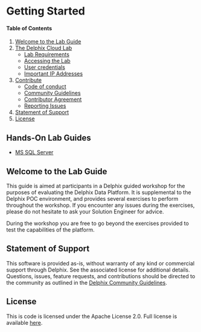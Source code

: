 
# Getting Started

#### Table of Contents
1. [Welcome to the Lab Guide](#welcome)
2. [The Delphix Cloud Lab](/cloudshare/README.md)
    * [Lab Requirements](/cloudshare/README.md#requirements)
    * [Accessing the Lab](/cloudshare/README.md#access)
    * [User credentials](/cloudshare/README.md#credentials)
    * [Important IP Addresses](/cloudshare/README.md#ipaddresses)
3.  [Contribute](./contributing/CONTRIBUTING.md)
    *   [Code of conduct](./CONTRIBUTING.md#code-of-conduct)
    *   [Community Guidelines](./contributing/CONTRIBUTING.md#community-guidelines)
    *   [Contributor Agreement](./contributing/CONTRIBUTING.md#contributor-agreement)
    *   [Reporting Issues](./contributing/CONTRIBUTING.md#reporting-issues)
4.  [Statement of Support](#statement-of-support)
5.  [License](#license)

## Hands-On Lab Guides
 * [MS SQL Server](/mssql-exercises/README.md)

## <a id="welcome"></a>Welcome to the Lab Guide

This guide is aimed at participants in a Delphix guided workshop for the purposes of evaluating the Delphix Data Platform. 
It is supplemental to the Delphix POC environment, and provides several exercises to perform throughout the workshop. If you encounter any issues during the exercises, please do not hesitate to ask your Solution Engineer for advice.

During the workshop you are free to go beyond the exercises provided to test the capabilities of the platform.


## <a id="statement-of-support"></a>Statement of Support

This software is provided as-is, without warranty of any kind or commercial support through Delphix. See the associated license for additional details. Questions, issues, feature requests, and contributions should be directed to the community as outlined in the [Delphix Community Guidelines](https://delphix.github.io/community-guidelines.html).

## <a id="license"></a>License

This is code is licensed under the Apache License 2.0. Full license is available [here](./LICENSE).